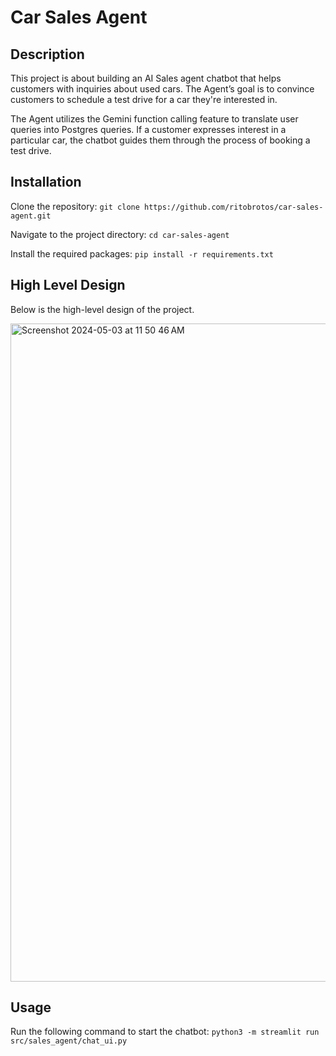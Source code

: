 # Car Sales Agent

## Description
This project is about building an AI Sales agent chatbot that helps customers with inquiries about used cars. The Agent’s goal is to convince customers to schedule a test drive for a car they're interested in.

The Agent utilizes the Gemini function calling feature to translate user queries into Postgres queries. If a customer expresses interest in a particular car, the chatbot guides them through the process of booking a test drive.

## Installation
Clone the repository:
```git clone https://github.com/ritobrotos/car-sales-agent.git```

Navigate to the project directory:
```cd car-sales-agent```

Install the required packages:
```pip install -r requirements.txt```



## High Level Design
Below is the high-level design of the project.

<img width="1053" alt="Screenshot 2024-05-03 at 11 50 46 AM" src="https://github.com/ritobrotos/car-sales-agent/assets/9121431/92e2f56b-d607-4e38-a4fc-2a465546a231">


## Usage
Run the following command to start the chatbot:
```python3 -m streamlit run src/sales_agent/chat_ui.py```
